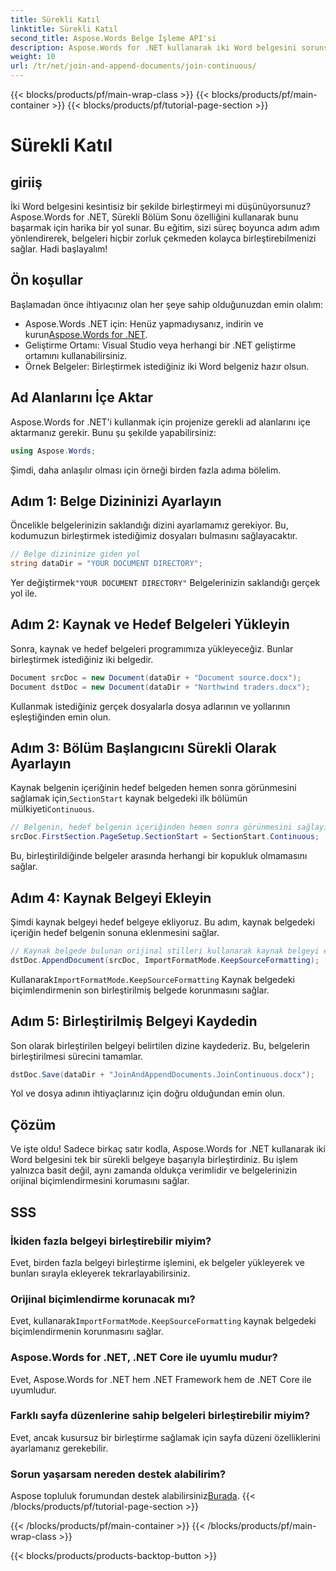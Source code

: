 ```yaml
---
title: Sürekli Katıl
linktitle: Sürekli Katıl
second_title: Aspose.Words Belge İşleme API'si
description: Aspose.Words for .NET kullanarak iki Word belgesini sorunsuz bir şekilde birleştirmeyi öğrenin. Sorunsuz ve etkili bir belge birleştirme için adım adım kılavuzumuzu izleyin.
weight: 10
url: /tr/net/join-and-append-documents/join-continuous/
---
```


{{< blocks/products/pf/main-wrap-class >}}
{{< blocks/products/pf/main-container >}}
{{< blocks/products/pf/tutorial-page-section >}}

# Sürekli Katıl

## giriiş

İki Word belgesini kesintisiz bir şekilde birleştirmeyi mi düşünüyorsunuz? Aspose.Words for .NET, Sürekli Bölüm Sonu özelliğini kullanarak bunu başarmak için harika bir yol sunar. Bu eğitim, sizi süreç boyunca adım adım yönlendirerek, belgeleri hiçbir zorluk çekmeden kolayca birleştirebilmenizi sağlar. Hadi başlayalım!

## Ön koşullar

Başlamadan önce ihtiyacınız olan her şeye sahip olduğunuzdan emin olalım:

-  Aspose.Words .NET için: Henüz yapmadıysanız, indirin ve kurun[Aspose.Words for .NET](https://releases.aspose.com/words/net/).
- Geliştirme Ortamı: Visual Studio veya herhangi bir .NET geliştirme ortamını kullanabilirsiniz.
- Örnek Belgeler: Birleştirmek istediğiniz iki Word belgeniz hazır olsun.

## Ad Alanlarını İçe Aktar

Aspose.Words for .NET'i kullanmak için projenize gerekli ad alanlarını içe aktarmanız gerekir. Bunu şu şekilde yapabilirsiniz:

```csharp
using Aspose.Words;
```

Şimdi, daha anlaşılır olması için örneği birden fazla adıma bölelim.

## Adım 1: Belge Dizininizi Ayarlayın

Öncelikle belgelerinizin saklandığı dizini ayarlamamız gerekiyor. Bu, kodumuzun birleştirmek istediğimiz dosyaları bulmasını sağlayacaktır.

```csharp
// Belge dizininize giden yol
string dataDir = "YOUR DOCUMENT DIRECTORY";
```

 Yer değiştirmek`"YOUR DOCUMENT DIRECTORY"` Belgelerinizin saklandığı gerçek yol ile.

## Adım 2: Kaynak ve Hedef Belgeleri Yükleyin

Sonra, kaynak ve hedef belgeleri programımıza yükleyeceğiz. Bunlar birleştirmek istediğiniz iki belgedir.

```csharp
Document srcDoc = new Document(dataDir + "Document source.docx");
Document dstDoc = new Document(dataDir + "Northwind traders.docx");
```

Kullanmak istediğiniz gerçek dosyalarla dosya adlarının ve yollarının eşleştiğinden emin olun.

## Adım 3: Bölüm Başlangıcını Sürekli Olarak Ayarlayın

 Kaynak belgenin içeriğinin hedef belgeden hemen sonra görünmesini sağlamak için,`SectionStart` kaynak belgedeki ilk bölümün mülkiyeti`Continuous`.

```csharp
// Belgenin, hedef belgenin içeriğinden hemen sonra görünmesini sağlayın.
srcDoc.FirstSection.PageSetup.SectionStart = SectionStart.Continuous;
```

Bu, birleştirildiğinde belgeler arasında herhangi bir kopukluk olmamasını sağlar.

## Adım 4: Kaynak Belgeyi Ekleyin

Şimdi kaynak belgeyi hedef belgeye ekliyoruz. Bu adım, kaynak belgedeki içeriğin hedef belgenin sonuna eklenmesini sağlar.

```csharp
// Kaynak belgede bulunan orijinal stilleri kullanarak kaynak belgeyi ekleyin.
dstDoc.AppendDocument(srcDoc, ImportFormatMode.KeepSourceFormatting);
```

 Kullanarak`ImportFormatMode.KeepSourceFormatting` Kaynak belgedeki biçimlendirmenin son birleştirilmiş belgede korunmasını sağlar.

## Adım 5: Birleştirilmiş Belgeyi Kaydedin

Son olarak birleştirilen belgeyi belirtilen dizine kaydederiz. Bu, belgelerin birleştirilmesi sürecini tamamlar.

```csharp
dstDoc.Save(dataDir + "JoinAndAppendDocuments.JoinContinuous.docx");
```

Yol ve dosya adının ihtiyaçlarınız için doğru olduğundan emin olun.

## Çözüm

Ve işte oldu! Sadece birkaç satır kodla, Aspose.Words for .NET kullanarak iki Word belgesini tek bir sürekli belgeye başarıyla birleştirdiniz. Bu işlem yalnızca basit değil, aynı zamanda oldukça verimlidir ve belgelerinizin orijinal biçimlendirmesini korumasını sağlar.

## SSS

### İkiden fazla belgeyi birleştirebilir miyim?
Evet, birden fazla belgeyi birleştirme işlemini, ek belgeler yükleyerek ve bunları sırayla ekleyerek tekrarlayabilirsiniz.

### Orijinal biçimlendirme korunacak mı?
 Evet, kullanarak`ImportFormatMode.KeepSourceFormatting` kaynak belgedeki biçimlendirmenin korunmasını sağlar.

### Aspose.Words for .NET, .NET Core ile uyumlu mudur?
Evet, Aspose.Words for .NET hem .NET Framework hem de .NET Core ile uyumludur.

### Farklı sayfa düzenlerine sahip belgeleri birleştirebilir miyim?
Evet, ancak kusursuz bir birleştirme sağlamak için sayfa düzeni özelliklerini ayarlamanız gerekebilir.

### Sorun yaşarsam nereden destek alabilirim?
 Aspose topluluk forumundan destek alabilirsiniz[Burada](https://forum.aspose.com/c/words/8).
{{< /blocks/products/pf/tutorial-page-section >}}

{{< /blocks/products/pf/main-container >}}
{{< /blocks/products/pf/main-wrap-class >}}

{{< blocks/products/products-backtop-button >}}
